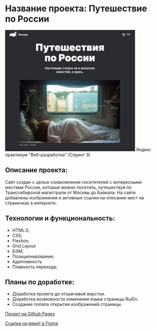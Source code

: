 # Название проекта: **Путешествие по России**
<img src="images/put.jpg">
Яндекс практикум "Веб-разработка"   (Спринт 3)

## Описание проекта:
Сайт создан с целью ознакомления посетителей с интересными местами России, которые можно посетить, путешествуя по Транссибирской магистрали от Москвы до Байкала. На сайте добавлены изображения и активные ссылки на описание мест на страничках в интернете.

## Технологии и функциональность:
* HTML:5;
* CSS;
* Flexbox;
* Grid Layout
* БЭМ;
* Позиционирование;
* Адаптивность
* Плавность перехода;

## Планы по доработке:
* Доработка проекта до отзывчивой верстки.
* Доработка возможности изменения языка страницы Ru/En.
* Создание попапа открытия изображений страницы.

[Проект на Github Pages](https://markrnd.github.io/russian-travel/)

[Ссылка на макет в Figma](https://www.figma.com/file/5S2WSbEFL6awjVWJ0NWL8Q/Sprint-3_-Russia-_-desktop-mobile?node-id=28503%3A0)
